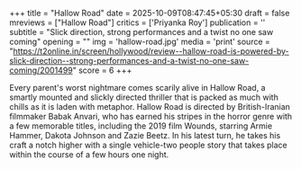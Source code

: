 +++
title = "Hallow Road"
date = 2025-10-09T08:47:45+05:30
draft = false
mreviews = ["Hallow Road"]
critics = ['Priyanka Roy']
publication = ''
subtitle = "Slick direction, strong performances and a twist no one saw coming"
opening = ""
img = 'hallow-road.jpg'
media = 'print'
source = "https://t2online.in/screen/hollywood/review--hallow-road-is-powered-by-slick-direction--strong-performances-and-a-twist-no-one-saw-coming/2001499"
score = 6
+++

Every parent's worst nightmare comes scarily alive in Hallow Road, a smartly mounted and slickly directed thriller that is packed as much with chills as it is laden with metaphor. Hallow Road is directed by British-Iranian filmmaker Babak Anvari, who has earned his stripes in the horror genre with a few memorable titles, including the 2019 film Wounds, starring Armie Hammer, Dakota Johnson and Zazie Beetz. In his latest turn, he takes his craft a notch higher with a single vehicle-two people story that takes place within the course of a few hours one night.

